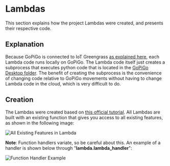 # Lambdas

This section explains how the project Lambdas were created, and presents their respective code.

## Explanation

Because GoPiGo is connected to IoT Greengrass [as explained here](https://github.com/l-silvestre/fikalab/tree/master/Cloud), each Lambda code runs locally on GoPiGo. The Lambda code itself just creates a subprocess that executes python code that is located in the [GoPiGo Desktop folder](https://github.com/l-silvestre/fikalab/tree/master/Cloud/GoPiGo). The benefit of creating the subprocess is the convenience of changing code relative to GoPiGo movements without having to change Lambda code in the cloud, which is very difficult to do.

## Creation

The Lambdas were created based on [this official tutorial](https://docs.aws.amazon.com/greengrass/latest/developerguide/module3-II.html). 
All Lambdas are built with an existing function that gives you access to all existing features, as shown in the following image:

![All Existing Features in Lambda](https://github.com/l-silvestre/fikalab/blob/master/Cloud/Images/image7.png)

**Note**: Function handlers variate, so be careful about this. An example of a handler is shown below through "**lambda.lambda_handler**":

![Function Handler Example](https://github.com/l-silvestre/fikalab/blob/master/Cloud/Images/image8.png)
